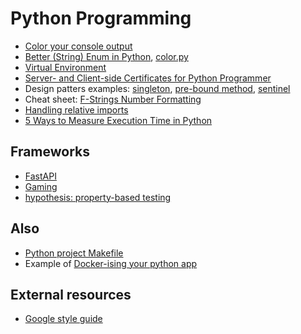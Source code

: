 # Python Programming

* [Color your console output](color-console.html)
* [Better (String) Enum in Python](python-string-enum.html),
[color.py](color.py)
* [Virtual Environment](pyenv-virtualenv.html)
* [Server- and Client-side Certificates for Python Programmer](https.html)
* Design patters examples: [singleton](global_logger.py),
[pre-bound method](prebound_method_pattern.py), [sentinel](sentinel.py)
* Cheat sheet:
[F-Strings Number Formatting](https://cheatography.com/brianallan/cheat-sheets/python-f-strings-number-formatting/)
* [Handling relative imports](https://iq-inc.com/importerror-attempted-relative-import/)
* [5 Ways to Measure Execution Time in Python](https://superfastpython.com/benchmark-execution-time/)

## Frameworks

* [FastAPI](fastapi.html)
* [Gaming](gaming.html)
* [hypothesis: property-based testing](https://hypothesis.works/)

## Also

* [Python project Makefile](/apps/make/python.mak)
* Example of
[Docker-ising your python app](https://github.com/asokolsky/pycrawl)

## External resources

* [Google style guide](https://google.github.io/styleguide/pyguide.html)
